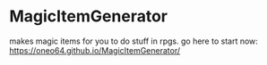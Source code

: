 # MagicItemGenerator
 makes magic items for you to do stuff in rpgs.
 go here to start now: https://oneo64.github.io/MagicItemGenerator/

